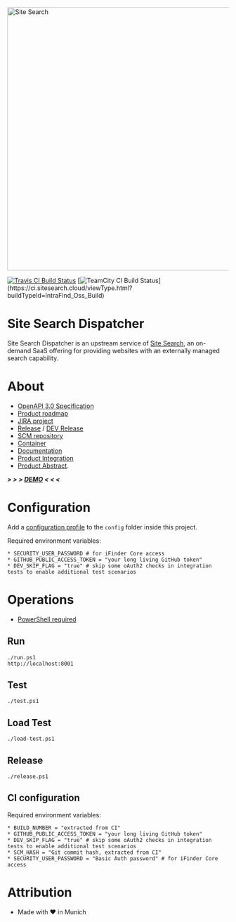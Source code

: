 <img src="https://api.sitesearch.cloud/theme/logo.png" alt="Site Search" width="600" style="max-width:100%;">

[![Travis CI Build Status](https://travis-ci.org/intrafind/if-sitesearch.svg)](https://travis-ci.org/intrafind/if-sitesearch)
[![TeamCity CI Build Status](https://ci.sitesearch.cloud/app/rest/builds/buildType(id:IntraFind_Oss_Build)/statusIcon)](https://ci.sitesearch.cloud/viewType.html?buildTypeId=IntraFind_Oss_Build)


Site Search Dispatcher
=
Site Search Dispatcher is an upstream service of [Site Search](https://api.sitesearch.cloud), 
an on-demand SaaS offering for providing websites with an externally managed search capability. 

# About

* [OpenAPI 3.0 Specification](https://api.sitesearch.cloud/swagger-ui.html)
* [Product roadmap](http://if-wiki:8090/pages/viewpage.action?pageId=14714226)
* [JIRA project](http://jira/projects/SITESEARCH)
* [Release](https://api.sitesearch.cloud) / [DEV Release](https://dev.sitesearch.cloud)
* [SCM repository](http://ml-if-git/sitesearch/if-sitesearch)
* [Container](http://ml-if-git/sitesearch/docker-container)
* [Documentation](http://doc.sitesearch.cloud/faq.md)
* [Product Integration](http://doc.sitesearch.cloud/Site%20Search%20Product%20Overview.pdf)
* [Product Abstract](http://if-wiki:8090/pages/viewpage.action?pageId=14714226).
    
***> > > [DEMO](https://api.sitesearch.cloud) < < <***    
    
# Configuration

Add a [configuration profile](https://docs.spring.io/spring-boot/docs/current/reference/html/boot-features-external-config.html#boot-features-external-config-profile-specific-properties) 
to the `config` folder inside this project.

Required environment variables:

    * SECURITY_USER_PASSWORD # for iFinder Core access 
    * GITHUB_PUBLIC_ACCESS_TOKEN = "your long living GitHub token"
    * DEV_SKIP_FLAG = "true" # skip some oAuth2 checks in integration tests to enable additional test scenarios   

# Operations

* [PowerShell required](https://github.com/PowerShell/PowerShell)

## Run 
    ./run.ps1
    http://localhost:8001
    
## Test
    ./test.ps1

## Load Test
    ./load-test.ps1

## Release
    ./release.ps1
    
## CI configuration
Required environment variables:

    * BUILD_NUMBER = "extracted from CI"
    * GITHUB_PUBLIC_ACCESS_TOKEN = "your long living GitHub token"
    * DEV_SKIP_FLAG = "true" # skip some oAuth2 checks in integration tests to enable additional test scenarios
    * SCM_HASH = "Git commit hash, extracted from CI"
    * SECURITY_USER_PASSWORD = "Basic Auth password" # for iFinder Core access   
    
# Attribution
* Made with ♥ in Munich